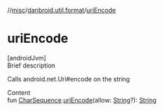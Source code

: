 //[misc](../index.md)/[danbroid.util.format](index.md)/[uriEncode](uri-encode.md)



# uriEncode  
[androidJvm]  
Brief description  


Calls android.net.Uri#encode on the string

  
Content  
fun [CharSequence](https://kotlinlang.org/api/latest/jvm/stdlib/kotlin/-char-sequence/index.html).[uriEncode](uri-encode.md)(allow: [String](https://kotlinlang.org/api/latest/jvm/stdlib/kotlin/-string/index.html)?): [String](https://kotlinlang.org/api/latest/jvm/stdlib/kotlin/-string/index.html)  



